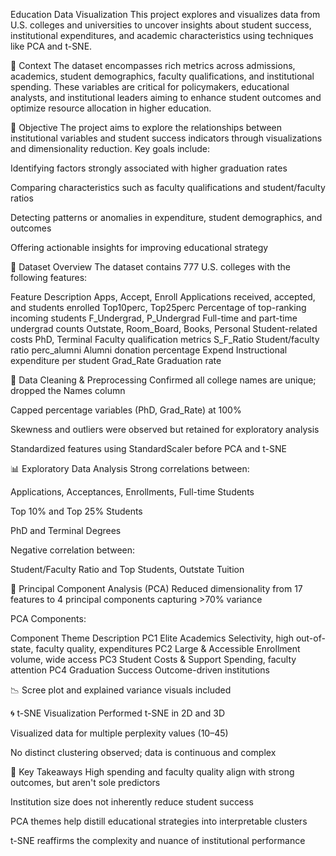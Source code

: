 Education Data Visualization
This project explores and visualizes data from U.S. colleges and universities to uncover insights about student success, institutional expenditures, and academic characteristics using techniques like PCA and t-SNE.

📘 Context
The dataset encompasses rich metrics across admissions, academics, student demographics, faculty qualifications, and institutional spending. These variables are critical for policymakers, educational analysts, and institutional leaders aiming to enhance student outcomes and optimize resource allocation in higher education.

🎯 Objective
The project aims to explore the relationships between institutional variables and student success indicators through visualizations and dimensionality reduction. Key goals include:

Identifying factors strongly associated with higher graduation rates

Comparing characteristics such as faculty qualifications and student/faculty ratios

Detecting patterns or anomalies in expenditure, student demographics, and outcomes

Offering actionable insights for improving educational strategy

📂 Dataset Overview
The dataset contains 777 U.S. colleges with the following features:

Feature	Description
Apps, Accept, Enroll	Applications received, accepted, and students enrolled
Top10perc, Top25perc	Percentage of top-ranking incoming students
F_Undergrad, P_Undergrad	Full-time and part-time undergrad counts
Outstate, Room_Board, Books, Personal	Student-related costs
PhD, Terminal	Faculty qualification metrics
S_F_Ratio	Student/faculty ratio
perc_alumni	Alumni donation percentage
Expend	Instructional expenditure per student
Grad_Rate	Graduation rate

🧹 Data Cleaning & Preprocessing
Confirmed all college names are unique; dropped the Names column

Capped percentage variables (PhD, Grad_Rate) at 100%

Skewness and outliers were observed but retained for exploratory analysis

Standardized features using StandardScaler before PCA and t-SNE

📊 Exploratory Data Analysis
Strong correlations between:

Applications, Acceptances, Enrollments, Full-time Students

Top 10% and Top 25% Students

PhD and Terminal Degrees

Negative correlation between:

Student/Faculty Ratio and Top Students, Outstate Tuition

🧬 Principal Component Analysis (PCA)
Reduced dimensionality from 17 features to 4 principal components capturing >70% variance

PCA Components:

Component	Theme	Description
PC1	Elite Academics	Selectivity, high out-of-state, faculty quality, expenditures
PC2	Large & Accessible	Enrollment volume, wide access
PC3	Student Costs & Support	Spending, faculty attention
PC4	Graduation Success	Outcome-driven institutions

📉 Scree plot and explained variance visuals included

🌀 t-SNE Visualization
Performed t-SNE in 2D and 3D

Visualized data for multiple perplexity values (10–45)

No distinct clustering observed; data is continuous and complex

📌 Key Takeaways
High spending and faculty quality align with strong outcomes, but aren't sole predictors

Institution size does not inherently reduce student success

PCA themes help distill educational strategies into interpretable clusters

t-SNE reaffirms the complexity and nuance of institutional performance

